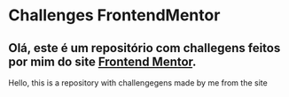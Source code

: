 # Challenges FrontendMentor


Olá, este é um repositório com challegens feitos por mim do site <a href="https://www.frontendmentor.io/challenge">Frontend Mentor</a>.
-----------------------------------------------------------------------------------------------------
Hello, this is a repository with challengegens made by me from the site
